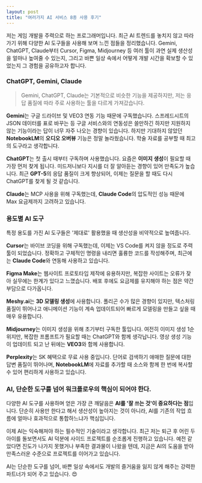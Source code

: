 ```yaml
---
layout: post
title: "여러가지 AI 서비스 8종 사용 후기"
---
```


저는 게임 개발을 주력으로 하는 프로그래머입니다. 최근 AI 트렌드를 놓치지 않고 따라가기 위해 다양한 AI 도구들을 사용해 보며 느낀 점들을 정리했습니다. Gemini, ChatGPT, Claude부터 Cursor, Figma, Midjourney 등 여러 툴이 과연 실제 생산성을 얼마나 높여줄 수 있는지, 그리고 바쁜 일상 속에서 어떻게 개발 시간을 확보할 수 있었는지 그 경험을 공유하고자 합니다.

### **ChatGPT, Gemini, Claude**

> Gemini, ChatGPT, Claude는 기본적으로 비슷한 기능을 제공하지만, 저는 응답 품질에 따라 주로 사용하는 툴을 다르게 가져갔습니다.

**Gemini**는 구글 드라이브 및 VEO3 연동 기능 때문에 구독했습니다. 스프레드시트의 JSON 데이터를 표로 바꾸는 등 구글 서비스와의 연동성은 쓸만하긴 하지만 지원하지 않는 기능이라는 답이 너무 자주 나오는 경향이 있습니다. 하지만 기대하지 않았던 **NotebookLM**의 **오디오 오버뷰** 기능은 정말 놀라웠습니다. 학술 자료를 공부할 때 최고의 도구라고 생각합니다.

**ChatGPT**는 첫 출시 때부터 구독하며 사용했습니다. 요즘은 **이미지 생성**이 필요할 때 가장 먼저 찾게 됩니다. 미드저니보다 지시를 더 잘 알아듣는 경향이 있어 만족도가 높습니다. 최근 **GPT-5**의 응답 품질이 크게 향상되어, 이제는 질문을 할 때도 다시 ChatGPT를 찾게 될 것 같습니다.

**Claude**는 MCP 사용을 위해 구독했는데, **Claude Code**의 압도적인 성능 때문에 Max 요금제까지 고려하고 있습니다.

### **용도별 AI 도구**

특정 용도를 가진 AI 도구들은 '제대로' 활용했을 때 생산성을 비약적으로 높여줍니다.

**Cursor**는 바이브 코딩을 위해 구독했는데, 이제는 VS Code를 켜지 않을 정도로 주력 툴이 되었습니다. 정확하고 구체적인 명령을 내리면 훌륭한 코드를 작성해주며, 최근에는 **Claude Code**와 연동해 사용하고 있습니다.

**Figma Make**는 웹사이트 프로토타입 제작에 유용하지만, 복잡한 사이트는 오류가 잦아 실무에는 한계가 있다고 느꼈습니다. 배포 후에도 요금제를 유지해야 하는 점은 약간 부담으로 다가옵니다.

**Meshy.ai**는 **3D 모델링 생성**에 사용합니다. 폴리곤 수가 많은 경향이 있지만, 텍스처링 품질이 뛰어나고 애니메이션 기능이 계속 업데이트되어 빠르게 모델링을 만들고 싶을 때 매우 유용합니다.

**Midjourney**는 이미지 생성을 위해 초기부터 구독한 툴입니다. 여전히 이미지 생성 1순위지만, 복잡한 프롬프트가 필요할 때는 ChatGPT와 함께 생각납니다. 영상 생성 기능이 업데이트 되고 난 뒤에는 **VEO3**와 함께 사용합니다.

**Perplexity**는 SK 혜택으로 무료 사용 중입니다. 단어로 검색하기 애매한 질문에 대한 답변 품질이 뛰어나며, **NotebookLM**에 자료를 추가할 때 소스와 함께 한 번에 복사할 수 있어 편리하게 사용하고 있습니다.

### **AI, 단순한 도구를 넘어 워크플로우의 핵심이 되어야 한다.**

다양한 AI 도구를 사용하며 얻은 가장 큰 깨달음은 **AI를 '잘 쓰는 것'이 중요하다는 점**입니다. 단순히 사용만 한다고 해서 생산성이 높아지는 것이 아니라, AI를 기존의 작업 흐름에 얼마나 효과적으로 통합하느냐가 핵심입니다.

이제 AI는 익숙해져야 하는 필수적인 기술이라고 생각합니다. 최근 저는 퇴근 후 어린 두 아이를 돌보면서도 AI 덕분에 사이드 프로젝트를 순조롭게 진행하고 있습니다. 예전 같았다면 진도가 나가지 못했거나 부족한 결과물이 나왔을 텐데, 지금은 AI의 도움을 받아 만족스러운 수준으로 프로젝트를 이어가고 있습니다.

AI는 단순한 도구를 넘어, 바쁜 일상 속에서도 개발의 즐거움을 잃지 않게 해주는 강력한 파트너가 되어 주고 있습니다. 😍